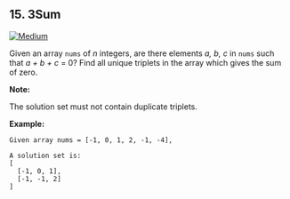 ## 15. 3Sum
[![Medium](https://img.shields.io/badge/-Medium-important.svg)](https://github.com/Anaxilaus/LeetCode/tree/master/Problem15)


Given an array `nums` of *n* integers, are there elements *a, b, c* in `nums` such that *a + b + c* = 0? Find all unique triplets in the array which gives the sum of zero.

**Note:**

The solution set must not contain duplicate triplets.

**Example:**
```
Given array nums = [-1, 0, 1, 2, -1, -4],

A solution set is:
[
  [-1, 0, 1],
  [-1, -1, 2]
]
```